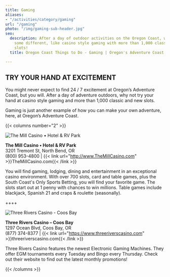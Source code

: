```yaml
---
title: Gaming
aliases:
- "/activities/category/gaming"
url: "/gaming"
photo: "/img/gaming-sub-header.jpg"
seo:
  description: After a day of outdoor activities on the Oregon Coast, why not try
    some different, like casino style gaming with more than 1,000 classic and new
    slots!
  title: Oregon Coast Things to Do - Gaming | Oregon's Adventure Coast

---
```

## TRY YOUR HAND AT EXCITEMENT

You might never expect to find 24 / 7 excitement at Oregon’s Adventure Coast, but you will. After a day of adventure outdoors, why not try your hand at casino style gaming and more than 1,000 classic and new slots.

Gaming is just another example of how you can make your own adventure, here, at Oregon’s Adventure Coast.

{{< columns number="2" >}}

![The Mill Casino • Hotel & RV Park](/img/slots_foursome.jpg)

**The Mill Casino • Hotel & RV Park**  
3201 Tremont St, North Bend, OR  
(800) 953-4800 | {{< link url="http://www.TheMillCasino.com" >}}TheMillCasino.com{{< /link >}}

You will find gaming, lodging, dining and entertainment in an exceptional casino environment. With over 700 slots, card and table games, plus the South Coast's Only Sports Betting, you will find your favorite game. The slots start out at 1 penny with chances to win millions. Table games include blackjack, Spanish 21 and craps & roulette (seasonally).

\++++

![Three Rivers Casino - Coos Bay](/img/three-rivers-casino.jpg)

**Three Rivers Casino – Coos Bay**  
1297 Ocean Blvd, Coos Bay, OR  
(877) 374-8377 | {{< link url="https://www.threeriverscasino.com" >}}threeriverscasino.com{{< /link >}}

Three Rivers Casino features the newest Electronic Gaming Machines. They offer EGM tournaments every Tuesday and Bingo every Thursday. Check out their website to find out the latest monthly promotions!

{{< /columns >}}